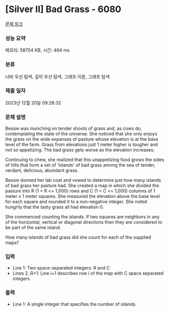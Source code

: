 # [Silver II] Bad Grass - 6080 

[문제 링크](https://www.acmicpc.net/problem/6080) 

### 성능 요약

메모리: 58704 KB, 시간: 464 ms

### 분류

너비 우선 탐색, 깊이 우선 탐색, 그래프 이론, 그래프 탐색

### 제출 일자

2023년 12월 20일 09:28:32

### 문제 설명

<p>Bessie was munching on tender shoots of grass and, as cows do, contemplating the state of the universe. She noticed that she only enjoys the grass on the wide expanses of pasture whose elevation is at the base level of the farm. Grass from elevations just 1 meter higher is tougher and not so appetizing. The bad grass gets worse as the elevation increases.</p>

<p>Continuing to chew, she realized that this unappetizing food grows the sides of hills that form a set of 'islands' of bad grass among the sea of tender, verdant, delicious, abundant grass.</p>

<p>Bessie donned her lab coat and vowed to determine just how many islands of bad grass her pasture had. She created a map in which she divided the pasture into R (1 < R <= 1,000) rows and C (1 < C <= 1,000) columns of 1 meter x 1 meter squares. She measured the elevation above the base level for each square and rounded it to a non-negative integer. She noted hungrily that the tasty grass all had elevation 0.</p>

<p>She commenced counting the islands. If two squares are neighbors in any of the horizontal, vertical or diagonal directions then they are considered to be part of the same island.</p>

<p>How many islands of bad grass did she count for each of the supplied maps?</p>

### 입력 

 <ul>
	<li>Line 1: Two space-separated integers: R and C</li>
	<li>Lines 2..R+1: Line i+1 describes row i of the map with C space separated integers</li>
</ul>

<p> </p>

### 출력 

 <ul>
	<li>Line 1: A single integer that specifies the number of islands.</li>
</ul>

<p> </p>

